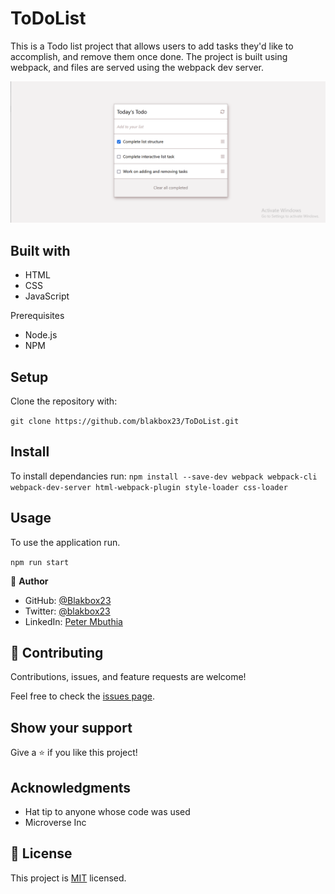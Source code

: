 # ToDoList
This is a Todo list project that allows users to add tasks they'd like to accomplish, and remove them once done. The project is built using webpack, and files are served using the webpack dev server.

![screenshot](assets/screenshot.png)

## Built with
- HTML
- CSS
- JavaScript

Prerequisites
 -  Node.js
 -  NPM

## Setup

Clone the repository with:

`git clone https://github.com/blakbox23/ToDoList.git`

## Install
To install dependancies run:
`npm install --save-dev webpack webpack-cli webpack-dev-server html-webpack-plugin style-loader css-loader` 

## Usage
To use the application run.

`npm run start`

👤 **Author**

- GitHub: [@Blakbox23](https://github.com/blakbox23)
- Twitter: [@blakbox23](https://twitter.com/blakbox23)
- LinkedIn: [Peter Mbuthia](https://www.linkedin.com/in/peter-mbuthia)

## 🤝 Contributing

Contributions, issues, and feature requests are welcome!

Feel free to check the [issues page](https://github.com/blakbox23/ToDoList/issues).

## Show your support

Give a ⭐️ if you like this project!

## Acknowledgments

- Hat tip to anyone whose code was used
- Microverse Inc


## 📝 License

This project is [MIT](./MIT.md) licensed.




